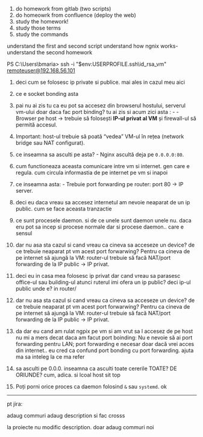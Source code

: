 1. do homework from gitlab (two scripts)
2. do homeowrk from confluence (deploy the web)
3. study the homework!
4. study those terms
5. study the commands


understand the first and second script
understand how ngnix works- understand the second homework





PS C:\Users\bmaria> ssh -i "$env:USERPROFILE\.ssh\id_rsa_vm" remoteuser@192.168.56.101



1. deci cum se folosesc ip private si publice. mai ales in cazul meu aici
2. ce e socket bonding asta

3. pai nu ai zis tu ca eu pot sa accesez din browserul hostului, serverul vm-ului doar daca fac port binding? tu ai zis si acum zici asta : - - Browser pe host → trebuie să folosești **IP-ul privat al VM** și firewall-ul să permită accesul.
        
4. Important: host-ul trebuie să poată “vedea” VM-ul în rețea (network bridge sau NAT configurat).
5. ce inseamna sa asculti pe asta? - Nginx ascultă deja pe `0.0.0.0:80`.
6. cum functioneaza aceasta comunicare intre vm si internet. gen care e regula. cum circula informastia de pe internet pe vm si inapoi
7. ce inseamna asta: - Trebuie port forwarding pe router: port 80 → IP server.
8. deci eu daca vreau sa accesez internetul am nevoie neaparat de un ip public. cum se face aceasta tranzactie
9. ce sunt procesele daemon. si de ce unele sunt daemon unele nu. daca eru pot sa incep si procese normale dar si procese daemon.. care e sensul
10. dar nu asa sta cazul si cand vreau ca cineva sa acceseze un device? de ce trebuie neaparat pt vm acest port forwarwing? Pentru ca cineva de pe internet să ajungă la VM: router-ul trebuie să facă NAT/port forwarding de la IP public → IP privat.
11. deci eu in casa mea folosesc ip privat dar cand vreau sa parasesc office-ul sau building-ul atunci ruterul imi ofera un ip public? deci ip-ul public unde e? in router/
12. dar nu asa sta cazul si cand vreau ca cineva sa acceseze un device? de ce trebuie neaparat pt vm acest port forwarwing? Pentru ca cineva de pe internet să ajungă la VM: router-ul trebuie să facă NAT/port forwarding de la IP public → IP privat.
13. da dar eu cand am rulat ngpix pe vm si am vrut sa l accesez de pe host  nu mi a mers decat daca am facut port boinding: Nu e nevoie să ai port forwarding pentru LAN; port forwarding e necesar doar dacă vrei acces din internet.. eu cred ca confund port bonding cu port forwarding. ajuta ma sa inteleg la ce ma refer
14. sa asculti pe 0.0.0. inseamna ca asculti toate cererile TOATE? DE ORIUNDE? cum, adica. si lcoal host sit top
15. Poți porni orice proces ca daemon folosind `&` sau `systemd`. ok










---

pt jira:


adaug commuri 
adaug description si fac crosss


la proiecte nu modific description. doar adaug commuri noi